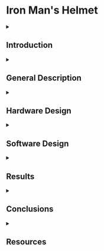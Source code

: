 # Iron Man's Helmet

<details>
  <summary> <h2>  Introduction </h2> </summary>
  
##
  
  This project brings a piece of Iron Man’s tech into the real world. Building a replica helmet with a working faceplate that opens and closes, glowing LED eyes, and sound effects powered by a buzzer - all controlled by an IR remote. 
  
I’ve always been inspired by Iron Man’s tech and wanted to create something that captures its essence while being achievable with accessible tools and materials. This project is a blend of my passion for electronics and creative builds, offering a fun and rewarding way to learn and experiment with Arduino — bringing the feel of the movies into real life, even if not perfectly screen-accurate.
  
##
</details>


<details>
  <summary> <h2> General Description </h2> </summary>

  ##
  
  This project focuses on building an Iron Man helmet using basic materials and Arduino-powered components. 
  
  The helmet is crafted from cardboard, strengthened with putty and smoothed with sandpaper before being spray-painted. It features servo motors to lift the faceplate, LEDs for the glowing eyes, and a buzzer for sound effects. The entire system is controlled by an IR remote, with each button programmed to perform a specific action. 

  The entire circuit is powered by four AA batteries, providing a simple and portable power solution.

##
</details>


<details>
  <summary> <h2> Hardware Design </h2> </summary>

  ##
  
   ### 1. List of components: 
   -  1x Arduino Nano (ATmega328P + CH340)
   -  2x Servomotors
   -  1x Buzzer
   -  2x LEDs
   -  1x IR Sensor
   -  1x IR Remote
   -  1x 4xAA Battery Support
   -  1x On/Off Switch
   -  Jumper wires
  
##
</details>

<details>
  <summary> <h2> Software Design </h2> </summary>

  ##
  ### Development enviroment:
  
  I will use the PlatformIO IDE extension within Visual Studio Code.

  
   TBD
  
##
</details>

<details>
  <summary> <h2> Results </h2> </summary>

  ##
   TBD
  
##
</details>

<details>
  <summary> <h2> Conclusions </h2> </summary>

  ##
   TBD
  
##
</details>

<details>
  <summary> <h2> Resources </h2> </summary>
  
  ##

  -  [Helmet Template]( https://drive.google.com/open?id=1YfW2K6Q_CDc4ufU1XObH65F5ZKl07IGV)
  -  [Video of the Tutorial](https://www.youtube.com/watch?v=On1XV3Aa_wo)

   TBD
  
##
</details>
